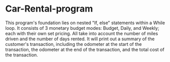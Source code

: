 # Car-Rental-program
This program's foundation lies on nested "If, else" statements within a While loop. It consists of 3 monetary budget modes: Budget, Daily, and Weekly; each with their own set pricing. All take into account the number of miles driven and the number of days rented. It will print out a summary of the customer's transaction, including the odometer at the start of the transaction, the odometer at the end of the transaction, and the total cost of the transaction. 
